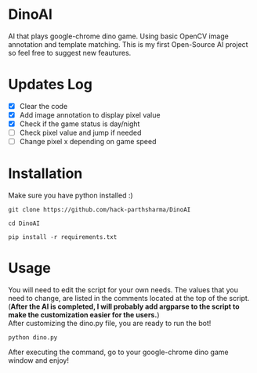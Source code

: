# DinoAI
AI that plays google-chrome dino game. Using basic OpenCV image annotation and template matching.
This is my first Open-Source AI project so feel free to suggest new feautures.
# Updates Log
- [x] Clear the code
- [x] Add image annotation to display pixel value
- [x] Check if the game status is day/night
- [ ] Check pixel value and jump if needed
- [ ] Change pixel x depending on game speed

# Installation
Make sure you have python installed :)
```
git clone https://github.com/hack-parthsharma/DinoAI
```
```
cd DinoAI
```
```
pip install -r requirements.txt
```
# Usage
You will need to edit the script for your own needs. The values that you need to change, are listed in the comments located at the top of the script.\
(**After the AI is completed, I will probably add argparse to the script to make the customization easier for the users.**)\
After customizing the dino.py file, you are ready to run the bot! 
```
python dino.py
```
After executing the command, go to your google-chrome dino game window and enjoy!
